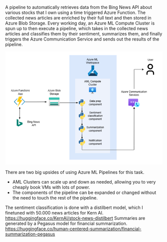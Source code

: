 A pipeline to automatically retrieves data from the Bing News API about various stocks that I own using a time triggered Azure Function. The collected news articles are enriched by their full text and then stored in Azure Blob Storage. Every working day, an Azure ML Compute Cluster is spun up to then execute a pipeline, which takes in the collected news articles and classifies them by their sentiment, summarizes them, and finally triggers the Azure Communication Service and sends out the results of the pipeline.

![diagram of the project architecure](images/diagram.png)

There are two big upsides of using Azure ML Pipelines for this task. 
- AML Clusters can scale up and down as needed, allowing you to very cheaply book VMs with lots of power. 
- The components of the pipeline can be expanded or changed without the need to touch the rest of the pipeline. 

The sentiment classification is done with a distilbert model, which I finetuned with 50.000 news articles for Kern AI. https://huggingface.co/KernAI/stock-news-distilbert
Summaries are generated by a Pegasus model for financial summarization. https://huggingface.co/human-centered-summarization/financial-summarization-pegasus



